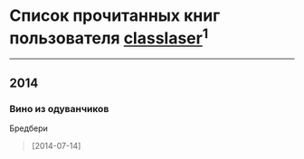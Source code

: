 # Список прочитанных книг пользователя [classlaser](http://twitter.com/classlaser)<sup>1</sup>
---

## 2014

### Вино из одуванчиков
Бредбери
> [2014-07-14] 



